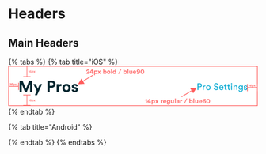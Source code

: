 # Headers

## Main Headers

{% tabs %}
{% tab title="iOS" %}
![](../.gitbook/assets/headers%20%281%29.png)
{% endtab %}

{% tab title="Android" %}

{% endtab %}
{% endtabs %}



